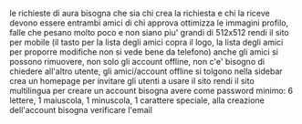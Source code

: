 le richieste di aura bisogna che sia chi crea la richiesta e chi la riceve devono essere entrambi amici di chi approva
ottimizza le immagini profilo, falle che pesano molto poco e non siano piu' grandi di 512x512
rendi il sito per mobile (il tasto per la lista degli amici copra il logo, la lista degli amici per proporre modifiche non si vede bene da telefono)
anche gli amici si possono rimuovere, non solo gli account offline, non c'e' bisogno di chiedere all'altro utente, gli amici/account offline si tolgono nella sidebar
crea un homepage per invitare gli utenti a usare il sito
rendi il sito multilingua
per creare un account bisogna avere come password minimo: 6 lettere, 1 maiuscola, 1 minuscola, 1 carattere speciale, alla creazione dell'account bisogna verificare l'email
